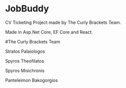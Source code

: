 # JobBuddy


CV Ticketing Project made by The Curly Brackets Team.

Made in Asp.Net Core, EF Core and React.


#The Curly Brackets Team

Stratos Palaiologos

Spyros Theofilatos

Spyros Misichronis

Panteleimon Bakogorgios
